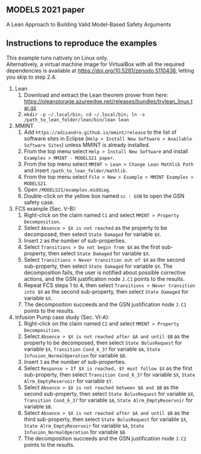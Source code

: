 ## MODELS 2021 paper

A Lean Approach to Building Valid Model-Based Safety Arguments

## Instructions to reproduce the examples

This example runs natively on Linux only.  
Alternatively, a virtual machine image for VirtualBox with all the required dependencies is available at <https://doi.org/10.5281/zenodo.5110436>, letting you skip to step 2.4.

1. Lean
    1. Download and extract the Lean theorem prover from here: <https://oleanstorage.azureedge.net/releases/bundles/trylean_linux.tar.gz>
    2. `mkdir -p ~/.local/bin; cd ~/.local/bin; ln -s /path_to_lean_folder/lean/bin/lean lean`
2. MMINT
    1. Add `https://adisandro.github.io/mmint/release` to the list of software sites in Eclipse (`Help > Install New Software > Available Software Sites`) unless MMINT is already installed.
    2. From the top menu select `Help > Install New Software` and install `Examples > MMINT - MODELS21 paper`.
    3. From the top menu select `MMINT > Lean > Change Lean Mathlib Path` and insert `/path_to_lean_folder/mathlib`.
    4. From the top menu select `File > New > Example > MMINT Examples > MODELS21`.
    5. Open `/MODELS21/examples.middiag`.
    6. Double-click on the yellow box named `sc : GSN` to open the GSN safety case.
3. FCS example (Sec. V-B):
    1. Right-click on the claim named `C1` and select `MMINT > Property Decomposition`.
    2. Select `Absence > $X is not reached` as the property to be decomposed, then select `State Damaged` for variable `$X`.
    3. Insert `2` as the number of sub-properties.
    4. Select `Transitions > Do not begin from $X` as the first sub-property, then select `State Damaged` for variable `$X`.
    5. Select `Transitions > Never transition out of $X` as the second sub-property, then select `State Damaged` for variable `$X`. The decomposition fails, the user is notified about possible corrective actions, and the GSN justification node `J.C1` points to the results.
    6. Repeat FCS steps 1 to 4, then select `Transitions > Never transition into $X` as the second sub-property, then select `State Damaged` for variable `$X`.
    7. The decomposition succeeds and the GSN justification node `J.C1` points to the results.
4. Infusion Pump case study (Sec. VI-A):
    1. Right-click on the claim named `C2` and select `MMINT > Property Decomposition`.
    2. Select `Absence > $X is not reached after $A and until $B` as the property to be decomposed, then select `State BolusRequest` for variable `$X`, `Transition Cond_6_3?` for variable `$A`, `State Infusion_NormalOperation` for variable `$B`.
    3. Insert `3` as the number of sub-properties.
    4. Select `Response > If $X is reached, $Y must follow $X` as the first sub-property, then select `Transition Cond_6_3?` for variable `$X`, `State Alrm_EmptyReservoir` for variable `$Y`.
    5. Select `Absence > $X is not reached between $A and $B` as the second sub-property, then select `State BolusRequest` for variable `$X`, `Transition Cond_6_3?` for variable `$A`, `State Alrm_EmptyReservoir` for variable `$B`.
    6. Select `Absence > $X is not reached after $A and until $B` as the third sub-property, then select `State BolusRequest` for variable `$X`, `State Alrm_EmptyReservoir` for variable `$A`, `State Infusion_NormalOperation` for variable `$B`.
    7. The decomposition succeeds and the GSN justification node `J.C2` points to the results.
    